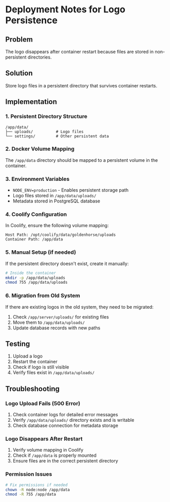 # Deployment Notes for Logo Persistence

## Problem
The logo disappears after container restart because files are stored in non-persistent directories.

## Solution
Store logo files in a persistent directory that survives container restarts.

## Implementation

### 1. Persistent Directory Structure
```
/app/data/
├── uploads/          # Logo files
└── settings/         # Other persistent data
```

### 2. Docker Volume Mapping
The `/app/data` directory should be mapped to a persistent volume in the container.

### 3. Environment Variables
- `NODE_ENV=production` - Enables persistent storage path
- Logo files stored in `/app/data/uploads/`
- Metadata stored in PostgreSQL database

### 4. Coolify Configuration
In Coolify, ensure the following volume mapping:
```
Host Path: /opt/coolify/data/goldenhorse/uploads
Container Path: /app/data
```

### 5. Manual Setup (if needed)
If the persistent directory doesn't exist, create it manually:
```bash
# Inside the container
mkdir -p /app/data/uploads
chmod 755 /app/data/uploads
```

### 6. Migration from Old System
If there are existing logos in the old system, they need to be migrated:
1. Check `/app/server/uploads/` for existing files
2. Move them to `/app/data/uploads/`
3. Update database records with new paths

## Testing
1. Upload a logo
2. Restart the container
3. Check if logo is still visible
4. Verify files exist in `/app/data/uploads/`

## Troubleshooting

### Logo Upload Fails (500 Error)
1. Check container logs for detailed error messages
2. Verify `/app/data/uploads/` directory exists and is writable
3. Check database connection for metadata storage

### Logo Disappears After Restart
1. Verify volume mapping in Coolify
2. Check if `/app/data` is properly mounted
3. Ensure files are in the correct persistent directory

### Permission Issues
```bash
# Fix permissions if needed
chown -R node:node /app/data
chmod -R 755 /app/data
```

